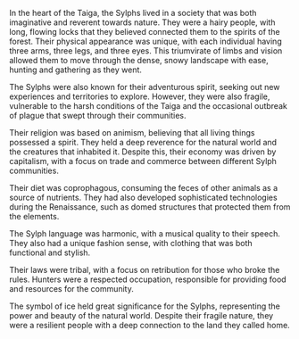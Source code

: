 In the heart of the Taiga, the Sylphs lived in a society that was both imaginative and reverent towards nature. They were a hairy people, with long, flowing locks that they believed connected them to the spirits of the forest. Their physical appearance was unique, with each individual having three arms, three legs, and three eyes. This triumvirate of limbs and vision allowed them to move through the dense, snowy landscape with ease, hunting and gathering as they went.

The Sylphs were also known for their adventurous spirit, seeking out new experiences and territories to explore. However, they were also fragile, vulnerable to the harsh conditions of the Taiga and the occasional outbreak of plague that swept through their communities.

Their religion was based on animism, believing that all living things possessed a spirit. They held a deep reverence for the natural world and the creatures that inhabited it. Despite this, their economy was driven by capitalism, with a focus on trade and commerce between different Sylph communities.

Their diet was coprophagous, consuming the feces of other animals as a source of nutrients. They had also developed sophisticated technologies during the Renaissance, such as domed structures that protected them from the elements.

The Sylph language was harmonic, with a musical quality to their speech. They also had a unique fashion sense, with clothing that was both functional and stylish.

Their laws were tribal, with a focus on retribution for those who broke the rules. Hunters were a respected occupation, responsible for providing food and resources for the community.

The symbol of ice held great significance for the Sylphs, representing the power and beauty of the natural world. Despite their fragile nature, they were a resilient people with a deep connection to the land they called home.